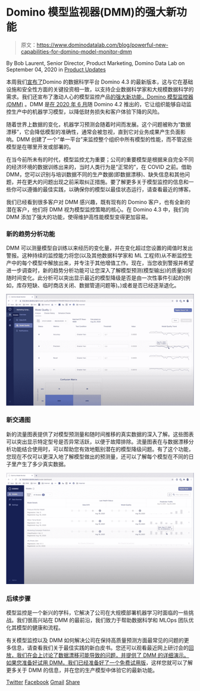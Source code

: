 # Domino 模型监视器(DMM)的强大新功能

> 原文：<https://www.dominodatalab.com/blog/powerful-new-capabilities-for-domino-model-monitor-dmm>

By Bob Laurent, Senior Director, Product Marketing, Domino Data Lab on September 04, 2020 in [Product Updates](/blog/product-updates/)

本周我们[宣布了](https://www.dominodatalab.com/news/domino-4-3-embraces-red-hat-openshift-making-it-easier-for-enterprises-to-scale-secure-data-science-workloads-on-any-platform/)Domino 的数据科学平台 Domino 4.3 的最新版本，这与它在基础设施和安全性方面的关键投资相一致，以支持企业数据科学家和大规模数据科学的需求。我们还宣布了激动人心的模型监控产品[的强大新功能，Domino 模型监控器(DMM)](https://www.dominodatalab.com/product/domino-model-monitor/) 。DMM 是[在 2020 年 6 月](https://www.dominodatalab.com/blog/domino-model-monitor-a-single-place-to-monitor-the-health-of-all-your-models/)随 Domino 4.2 推出的，它让组织能够自动监控生产中的机器学习模型，以降低财务损失和客户体验下降的风险。

随着世界上数据的变化，机器学习预测会随着时间而发展。这个问题被称为“数据漂移”，它会降低模型的准确性，通常会被忽视，直到它对业务成果产生负面影响。DMM 创建了一个“单一平台”来监控整个组织中所有模型的性能，而不管这些模型是在哪里开发或部署的。

在当今前所未有的时代，模型监控尤为重要；公司的重要模型是根据来自完全不同的经济环境的数据训练出来的，当时人类行为是“正常的”，在 COVID 之前。借助 DMM，您可以识别与培训数据不同的生产数据(即数据漂移)、缺失信息和其他问题，并在更大的问题出现之前采取纠正措施。要了解更多关于模型监控的信息和一些你可以遵循的最佳实践，以确保你的模型以最佳状态运行，请查看最近的博客。

我们已经看到很多客户对 DMM 感兴趣，既有现有的 Domino 客户，也有全新的潜在客户，他们将 DMM 视为模型监控策略的核心。在 Domino 4.3 中，我们向 DMM 添加了强大的功能，使得维护高性能模型变得更加容易。

### 新的趋势分析功能

DMM 可以测量模型自训练以来经历的变化量，并在变化超过您设置的阈值时发出警报。这种持续的监控能力将您(以及其他数据科学家和 ML 工程师)从不断监控生产中的每个模型中解放出来，并专注于其他增值工作。现在，当您收到警报并希望进一步调查时，新的趋势分析功能可让您深入了解模型预测(模型输出)的质量如何随时间变化。此分析可以突出显示最近的模型降级是否是由一次性事件引起的(例如，库存短缺、临时商店关闭、数据管道问题等)。)或者是否已经逐渐退化。

![](img/bb5ba74adfceaaa1e83d33fed4c0d239.png)

### 新交通图

新的流量图表提供了对模型预测量和随时间推移的真实数据的深入了解。这些图表可以突出显示特定型号是否异常活跃，以便于故障排除。流量图表在与数据漂移分析功能结合使用时，可以帮助您有效地甄别潜在的模型降级问题。有了这个功能，您现在不仅可以更深入地了解模型做出的预测量，还可以了解每个模型在不同的日子里产生了多少真实数据。

![](img/75f4f61af7ef8961d383f069114c6e45.png)

### 后续步骤

模型监控是一个新兴的学科，它解决了公司在大规模部署机器学习时面临的一些挑战。我们很高兴站在 DMM 的最前沿，我们致力于帮助数据科学和 MLOps 团队优化其模型的健康和流程。

有关模型监控以及 DMM 如何解决公司在保持高质量预测方面最常见的问题的更多信息，请查看我们关于最佳实践的新白皮书。您还可以观看最近网上研讨会的[回放，我们在会上讨论了数据漂移可能导致的问题，并提供了 DMM 的详细演示。如果您准备好试用 DMM，我们已经准备好了一个](https://www.dominodatalab.com/resources/monitor-the-health-of-all-your-models-introducing-domino-model-monitor/)[免费试用版](https://go.dominodatalab.com/dmm-trial)，这样您就可以了解更多关于 DMM 的信息，并在您的生产模型中体验它的最新功能。

[Twitter](/#twitter) [Facebook](/#facebook) [Gmail](/#google_gmail) [Share](https://www.addtoany.com/share#url=https%3A%2F%2Fwww.dominodatalab.com%2Fblog%2Fpowerful-new-capabilities-for-domino-model-monitor-dmm%2F&title=Powerful%20New%20Capabilities%20for%20Domino%20Model%20Monitor%20(DMM))